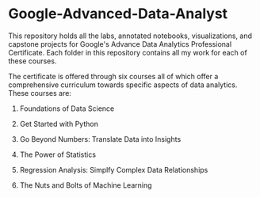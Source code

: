 # Google-Advanced-Data-Analyst
This repository holds all the labs, annotated notebooks, visualizations, and capstone projects for Google's Advance Data Analytics Professional Certificate. Each folder in this repository contains all my work for each of these courses.

The certificate is offered through six courses all of which offer a comprehensive curriculum towards specific aspects of data analytics. These courses are:

1. Foundations of Data Science

2. Get Started with Python

3. Go Beyond Numbers: Translate Data into Insights

4. The Power of Statistics

5. Regression Analysis: Simplfy Complex Data Relationships

6. The Nuts and Bolts of Machine Learning
